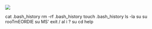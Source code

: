 ![](Maszyny/Linux/Help/Pasted%20image%2020210901181205.png)

cat .bash_history
rm -rf .bash_history
touch .bash_history
ls -la
su
su
rooTmEORDIE
su
MS'
exit
/
al
i
?
su
cd help
